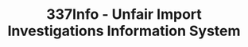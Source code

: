 ---
layout: default
bigquery: https://console.cloud.google.com/bigquery?p=patents-public-data&d=usitc_investigations&page=dataset&project=sheets-management-319211
citation: US International Trade Commission 337Info Unfair Import Investigations Information
  System
contributors: US International Trade Comission
cost: None
description: US International Trade Commission 337Info Unfair Import Investigations
  Information System contains data on investigations done under Section 337. Section
  337 declares the infringement of certain statutory intellectual property rights
  and other forms of unfair competition in import trade to be unlawful practices.
  Most Section 337 investigations involve allegations of patent or registered trademark
  infringement.
documentation: FAQ and tutorial available on the site
last_edit: Mon, 04 Apr 2022 19:10:40 GMT
location: https://pubapps2.usitc.gov/337external/
maintained_by: US International Trade Comission
schema_fields: '[''gcAttorney'', ''complainant'', ''scheduledEndDateEvidHear'', ''trademarkNumbers'',
  ''htsNumbers'', ''currentStatus'', ''teoProceedingInvolved'', ''finalIdOnViolationIssue'',
  ''startDateMarkmanHearing'', ''investigationNo'', ''ouiiAttorney'', ''docketNo'',
  ''currentActiveALJ'', ''scheduledStartDateEvidHear'', ''internalRemand'', ''finalDetNoViolation'',
  ''finalDetViolation'', ''patentNumbers'', ''invUnfairAct'', ''actualEndDateEvidHear'',
  ''teoReliefGranted'', ''lastUpdated'', ''dateCreated'', ''teoIdDueDate'', ''targetDate'',
  ''dateComplaintFiled'', ''patentNumber'', ''teoIdIssueDate'', ''markmanHearing'',
  ''finalIdOnViolationDue'', ''investigationTermDate'', ''id'', ''actualStartDateEvidHear'',
  ''publication_number'', ''endDateMarkmanHearing'', ''issueDateOtherNonFinal'', ''respondent'',
  ''reportingRequirements'', ''investigationType'', ''copyrightNumbers'', ''title'',
  ''cafcAppeals'', ''ouiiParticipation'', ''dateOfPublicationFrNotice'', ''aljAssigned'']'
shortname: unfair_import_investigations
tags:
- import
- legal
- trade
timeframe: 2008-2021 (prior to 2008 downloadable as a JSON file)
title: 337Info - Unfair Import Investigations Information System
uuid: 2721f5ec-e599-4890-9265-9706719fc71e
---